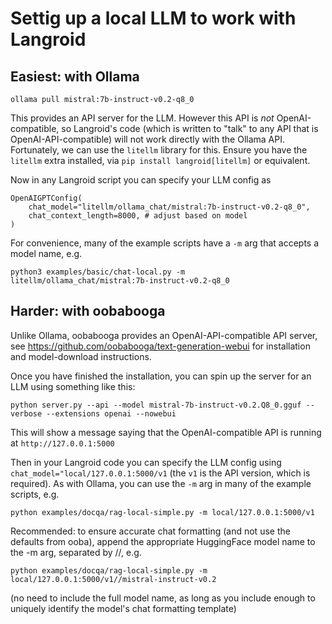 # Settig up a local LLM to work with Langroid

## Easiest: with Ollama

```
ollama pull mistral:7b-instruct-v0.2-q8_0
```
This provides an API server for the LLM. However this API is _not_ OpenAI-compatible,
so Langroid's code (which is written to "talk" to any API that is OpenAI-API-compatible)
will not work directly with the Ollama API. 
Fortunately, we can use the `litellm` library for this. 
Ensure you have the `litellm` extra installed, via `pip install langroid[litellm]` or equivalent.

Now in any Langroid script you can specify your LLM config as
```
OpenAIGPTConfig(
    chat_model="litellm/ollama_chat/mistral:7b-instruct-v0.2-q8_0",
    chat_context_length=8000, # adjust based on model
)
```
For convenience, many of the example scripts have a `-m` arg that accepts a model name,
e.g. 
```
python3 examples/basic/chat-local.py -m litellm/ollama_chat/mistral:7b-instruct-v0.2-q8_0
```


## Harder: with oobabooga
Unlike Ollama, oobabooga provides an OpenAI-API-compatible API server, see 
https://github.com/oobabooga/text-generation-webui for installation and model-download instructions.

Once you have finished the installation, you can spin up the server for an LLM using
something like this:

```
python server.py --api --model mistral-7b-instruct-v0.2.Q8_0.gguf --verbose --extensions openai --nowebui
```
This will show a message saying that the OpenAI-compatible API is running at `http://127.0.0.1:5000`

Then in your Langroid code you can specify the LLM config using
`chat_model="local/127.0.0.1:5000/v1` (the `v1` is the API version, which is required).
As with Ollama, you can use the `-m` arg in many of the example scripts, e.g.
```
python examples/docqa/rag-local-simple.py -m local/127.0.0.1:5000/v1
```

Recommended: to ensure accurate chat formatting (and not use the defaults from ooba),
  append the appropriate HuggingFace model name to the
  -m arg, separated by //, e.g. 
```
python examples/docqa/rag-local-simple.py -m local/127.0.0.1:5000/v1//mistral-instruct-v0.2
```
  (no need to include the full model name, as long as you include enough to
   uniquely identify the model's chat formatting template)